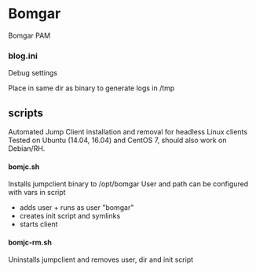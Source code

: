 # Bomgar
Bomgar PAM

### blog.ini
Debug settings

Place in same dir as binary to generate logs in /tmp

## scripts
Automated Jump Client installation and removal for headless Linux clients
Tested on Ubuntu (14.04, 16.04) and CentOS 7, should also work on Debian/RH.

#### bomjc.sh
Installs jumpclient binary to /opt/bomgar
User and path can be configured with vars in script

* adds user + runs as user "bomgar"
* creates init script and symlinks 
* starts client

#### bomjc-rm.sh
Uninstalls jumpclient and removes user, dir and init script
